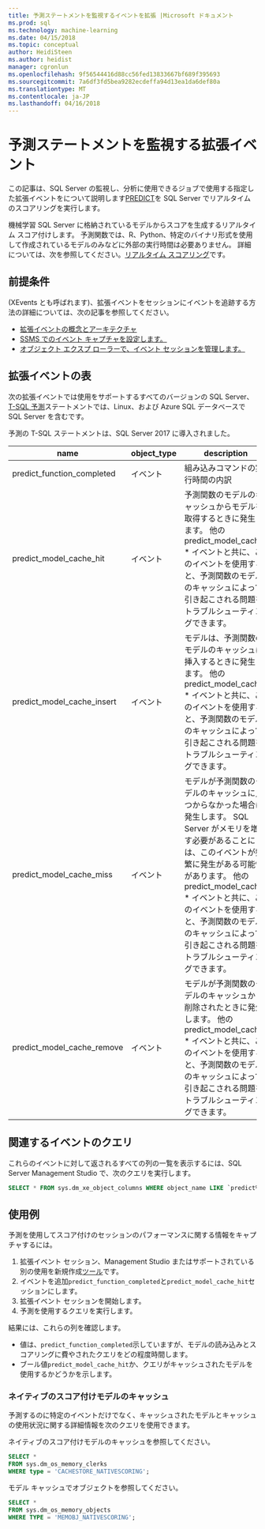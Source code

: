 ```yaml
---
title: 予測ステートメントを監視するイベントを拡張 |Microsoft ドキュメント
ms.prod: sql
ms.technology: machine-learning
ms.date: 04/15/2018
ms.topic: conceptual
author: HeidiSteen
ms.author: heidist
manager: cgronlun
ms.openlocfilehash: 9f56544416d88cc56fed13833667bf689f395693
ms.sourcegitcommit: 7a6df3fd5bea9282ecdeffa94d13ea1da6def80a
ms.translationtype: MT
ms.contentlocale: ja-JP
ms.lasthandoff: 04/16/2018
---
```

# <a name="extended-events-for-monitoring-predict-statements"></a>予測ステートメントを監視する拡張イベント

この記事は、SQL Server の監視し、分析に使用できるジョブで使用する指定した拡張イベントをについて説明します[PREDICT](https://docs.microsoft.com/sql/t-sql/queries/predict-transact-sql)を SQL Server でリアルタイムのスコアリングを実行します。

機械学習 SQL Server に格納されているモデルからスコアを生成するリアルタイム スコア付けします。 予測関数では、R、Python、特定のバイナリ形式を使用して作成されているモデルのみなどに外部の実行時間は必要ありません。 詳細については、次を参照してください。[リアルタイム スコアリング](https://docs.microsoft.com/sql/advanced-analytics/real-time-scoring)です。

## <a name="prerequisites"></a>前提条件

(XEvents とも呼ばれます)、拡張イベントをセッションにイベントを追跡する方法の詳細については、次の記事を参照してください。

+ [拡張イベントの概念とアーキテクチャ](https://docs.microsoft.com/sql/relational-databases/extended-events/extended-events)
+ [SSMS でのイベント キャプチャを設定します。](https://docs.microsoft.com/sql/relational-databases/extended-events/quick-start-extended-events-in-sql-server)
+ [オブジェクト エクスプ ローラーで、イベント セッションを管理します。](https://docs.microsoft.com/sql/relational-databases/extended-events/manage-event-sessions-in-the-object-explorer)

## <a name="table-of-extended-events"></a>拡張イベントの表

次の拡張イベントでは使用をサポートするすべてのバージョンの SQL Server、 [T-SQL 予測](https://docs.microsoft.com/sql/t-sql/queries/predict-transact-sql)ステートメントでは、Linux、および Azure SQL データベースで SQL Server を含むです。 

予測の T-SQL ステートメントは、SQL Server 2017 に導入されました。 

|name |object_type|description| 
|----|----|----|
|predict_function_completed |イベント  |組み込みコマンドの実行時間の内訳|
|predict_model_cache_hit |イベント|予測関数のモデルのキャッシュからモデルを取得するときに発生します。 他の predict_model_cache_ * イベントと共に、このイベントを使用すると、予測関数のモデルのキャッシュによって引き起こされる問題をトラブルシューティングできます。|
|predict_model_cache_insert |イベント  |   モデルは、予測関数のモデルのキャッシュに挿入するときに発生します。 他の predict_model_cache_ * イベントと共に、このイベントを使用すると、予測関数のモデルのキャッシュによって引き起こされる問題をトラブルシューティングできます。    |
|predict_model_cache_miss   |イベント|モデルが予測関数のモデルのキャッシュに見つからなかった場合に発生します。 SQL Server がメモリを増やす必要があることには、このイベントが頻繁に発生がある可能性があります。 他の predict_model_cache_ * イベントと共に、このイベントを使用すると、予測関数のモデルのキャッシュによって引き起こされる問題をトラブルシューティングできます。|
|predict_model_cache_remove |イベント| モデルが予測関数のモデルのキャッシュから削除されたときに発生します。 他の predict_model_cache_ * イベントと共に、このイベントを使用すると、予測関数のモデルのキャッシュによって引き起こされる問題をトラブルシューティングできます。|

## <a name="query-for-related-events"></a>関連するイベントのクエリ

これらのイベントに対して返されるすべての列の一覧を表示するには、SQL Server Management Studio で、次のクエリを実行します。

```sql
SELECT * FROM sys.dm_xe_object_columns WHERE object_name LIKE `predict%'
```

## <a name="examples"></a>使用例

予測を使用してスコア付けのセッションのパフォーマンスに関する情報をキャプチャするには。

1. 拡張イベント セッション、Management Studio またはサポートされている別の使用を新規作成[ツール](https://docs.microsoft.com/sql/relational-databases/extended-events/extended-events-tools)です。
2. イベントを追加`predict_function_completed`と`predict_model_cache_hit`セッションにします。
3. 拡張イベント セッションを開始します。
4. 予測を使用するクエリを実行します。

結果には、これらの列を確認します。

+ 値は、`predict_function_completed`示していますが、モデルの読み込みとスコアリングに費やされたクエリをどの程度時間します。
+ ブール値`predict_model_cache_hit`か、クエリがキャッシュされたモデルを使用するかどうかを示します。 

### <a name="native-scoring-model-cache"></a>ネイティブのスコア付けモデルのキャッシュ

予測するのに特定のイベントだけでなく、キャッシュされたモデルとキャッシュの使用状況に関する詳細情報を次のクエリを使用できます。

ネイティブのスコア付けモデルのキャッシュを参照してください。

```sql
SELECT *
FROM sys.dm_os_memory_clerks
WHERE type = 'CACHESTORE_NATIVESCORING';
```

モデル キャッシュでオブジェクトを参照してください。

```sql
SELECT *
FROM sys.dm_os_memory_objects
WHERE TYPE = 'MEMOBJ_NATIVESCORING';
```

